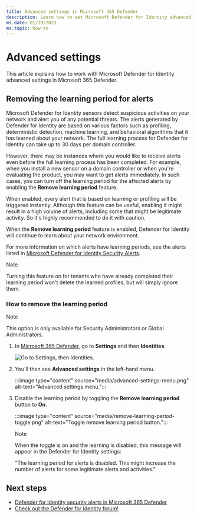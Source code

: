 ```yaml
---
title: Advanced settings in Microsoft 365 Defender
description: Learn how to set Microsoft Defender for Identity advanced settings in Microsoft 365 Defender.
ms.date: 01/29/2023
ms.topic: how-to
---
```


# Advanced settings

This article explains how to work with Microsoft Defender for Identity advanced settings in Microsoft 365 Defender.

## Removing the learning period for alerts

Microsoft Defender for Identity sensors detect suspicious activities on your network and alert you of any potential threats. The alerts generated by Defender for Identity are based on various factors such as profiling, deterministic detection, machine learning, and behavioral algorithms that it has learned about your network. The full learning process for Defender for Identity can take up to 30 days per domain controller.

However, there may be instances where you would like to receive alerts even before the full learning process has been completed. For example, when you install a new sensor on a domain controller or when you're evaluating the product, you may want to get alerts immediately. In such cases, you can turn off the learning period for the affected alerts by enabling the **Remove learning period** feature.

When enabled, every alert that is based on learning or profiling will be triggered instantly. Although this feature can be useful, enabling it might result in a high volume of alerts, including some that might be legitimate activity. So it's highly recommended to do it with caution.

When the **Remove learning period** feature is enabled, Defender for Identity will continue to learn about your network environment.

For more information on which alerts have learning periods, see the alerts listed in [Microsoft Defender for Identity Security Alerts](alerts-overview.md).

>[!NOTE]
> Turning this feature on for tenants who have already completed their learning period won't delete the learned profiles, but will simply ignore them.

### How to remove the learning period

> [!NOTE]
> This option is only available for Security Administrators or Global Administrators.

1. In [Microsoft 365 Defender](https://security.microsoft.com), go to **Settings** and then **Identities**.

    ![Go to Settings, then Identities.](media/settings-identities.png)

1. You'll then see **Advanced settings** in the left-hand menu.

    :::image type="content" source="media/advanced-settings-menu.png" alt-text="Advanced settings menu.":::

1. Disable the learning period by toggling the **Remove learning period** button to **On**.

    :::image type="content" source="media/remove-learning-period-toggle.png" alt-text="Toggle remove learning period button.":::

    > [!NOTE]
    > When the toggle is on and the learning is disabled, this message will appear in the Defender for Identity settings:
    >
    > "The learning period for alerts is disabled. This might increase the number of alerts for some legitimate alerts and activities."

## Next steps

- [Defender for Identity security alerts in Microsoft 365 Defender](manage-security-alerts.md)
- [Check out the Defender for Identity forum!](<https://aka.ms/MDIcommunity>)

